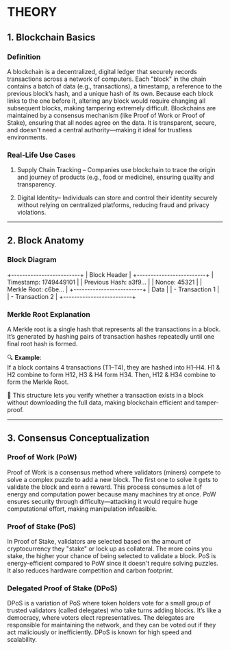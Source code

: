 # THEORY

## 1. Blockchain Basics

### Definition

A blockchain is a decentralized, digital ledger that securely records transactions across a network of computers. Each "block" in the chain contains a batch of data (e.g., transactions), a timestamp, a reference to the previous block’s hash, and a unique hash of its own. Because each block links to the one before it, altering any block would require changing all subsequent blocks, making tampering extremely difficult. Blockchains are maintained by a consensus mechanism (like Proof of Work or Proof of Stake), ensuring that all nodes agree on the data. It is transparent, secure, and doesn't need a central authority—making it ideal for trustless environments.

### Real-Life Use Cases

1. Supply Chain Tracking – Companies use blockchain to trace the origin and journey of products (e.g., food or medicine), ensuring quality and transparency.

2. Digital Identity– Individuals can store and control their identity securely without relying on centralized platforms, reducing fraud and privacy violations.

---

## 2. Block Anatomy

### Block Diagram

+-------------------------+
| Block Header |
+-------------------------+
| Timestamp: 1749449101 |
| Previous Hash: a3f9... |
| Nonce: 45321 |
| Merkle Root: c6be... |
+-------------------------+
| Data |
| - Transaction 1 |
| - Transaction 2 |
+-------------------------+


### Merkle Root Explanation

A Merkle root is a single hash that represents all the transactions in a block. It’s generated by hashing pairs of transaction hashes repeatedly until one final root hash is formed.

🔍 **Example**:  
If a block contains 4 transactions (T1–T4), they are hashed into H1–H4. H1 & H2 combine to form H12, H3 & H4 form H34. Then, H12 & H34 combine to form the Merkle Root.

📘 This structure lets you verify whether a transaction exists in a block without downloading the full data, making blockchain efficient and tamper-proof.

---

## 3. Consensus Conceptualization

### Proof of Work (PoW)

Proof of Work is a consensus method where validators (miners) compete to solve a complex puzzle to add a new block. The first one to solve it gets to validate the block and earn a reward. This process consumes a lot of energy and computation power because many machines try at once. PoW ensures security through difficulty—attacking it would require huge computational effort, making manipulation infeasible.

### Proof of Stake (PoS)

In Proof of Stake, validators are selected based on the amount of cryptocurrency they "stake" or lock up as collateral. The more coins you stake, the higher your chance of being selected to validate a block. PoS is energy-efficient compared to PoW since it doesn't require solving puzzles. It also reduces hardware competition and carbon footprint.

### Delegated Proof of Stake (DPoS)

DPoS is a variation of PoS where token holders vote for a small group of trusted validators (called delegates) who take turns adding blocks. It’s like a democracy, where voters elect representatives. The delegates are responsible for maintaining the network, and they can be voted out if they act maliciously or inefficiently. DPoS is known for high speed and scalability.


